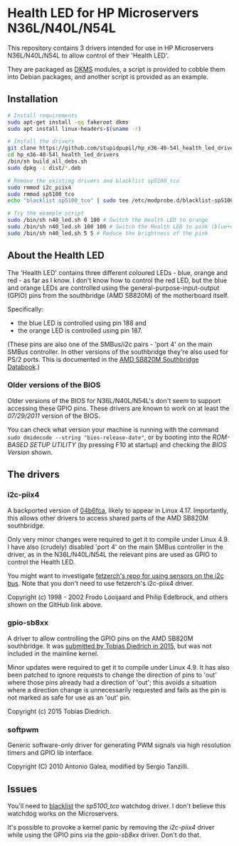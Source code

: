 # Health LED for HP Microservers N36L/N40L/N54L

This repository contains 3 drivers intended for use in HP Microservers N36L/N40L/N54L to allow control of their 'Health LED'.

They are packaged as [DKMS](https://en.wikipedia.org/wiki/Dynamic_Kernel_Module_Support) modules, a script is provided to cobble them into Debian packages, and another script is provided as an example.

## Installation
```sh
# Install requirements
sudo apt-get install -qq fakeroot dkms
sudo apt install linux-headers-$(uname -r)

# Install the drivers
git clone https://github.com/stupidpupil/hp_n36-40-54l_health_led_drivers.git
cd hp_n36-40-54l_health_led_drivers
/bin/sh build_all_debs.sh
sudo dpkg -i dist/*.deb

# Remove the existing drivers and blacklist sp5100_tco
sudo rmmod i2c_piix4
sudo rmmod sp5100_tco
echo "blacklist sp5100_tco" | sudo tee /etc/modprobe.d/blacklist-sp5100_tco.conf

# Try the example script
sudo /bin/sh n40_led.sh 0 100 # Switch the Health LED to orange
sudo /bin/sh n40_led.sh 100 100 # Switch the Health LED to pink (blue+orange)
sudo /bin/sh n40_led.sh 5 5 # Reduce the brightness of the pink

```

## About the Health LED
The 'Health LED' contains three different coloured LEDs - blue, orange and red - as far as I know.
I don't know how to control the red LED, but the blue and orange LEDs are 
controlled using the general-purpose-input-output (GPIO) pins from the southbridge (AMD SB820M) of the motherboard itself.

Specifically:
* the blue LED is controlled using pin 188 and 
* the orange LED is controlled using pin 187. 

(These pins are also one of the SMBus/i2c pairs - 'port 4' on the main SMBus controller. 
In other versions of the southbridge they're also used for PS/2 ports. This is documented in the [AMD SB820M Southbridge Databook](https://support.amd.com/TechDocs/47283.pdf).)

### Older versions of the BIOS
Older versions of the BIOS for N36L/N40L/N54L's don't seem to support accessing these GPIO pins. These drivers are known to work on at least the *07/29/2011* version of the BIOS. 

You can check what version your machine is running with the command `sudo dmidecode --string "bios-release-date"`, or by booting into the *ROM-BASED SETUP UTILITY* (by pressing F10 at startup) and checking the *BIOS Version* shown.

## The drivers

### i2c-piix4
A backported version of [04b6fca](https://github.com/torvalds/linux/commit/04b6fcaba346e1ce76321ba9b0fd549da4c37ac2), likely to appear in Linux 4.17. Importantly, this allows other drivers to access shared parts of the AMD SB820M southbridge.

Only very minor changes were required to get it to compile under Linux 4.9. I have also (crudely) disabled 'port 4' on the main SMBus controller in the driver, as in the N36L/N40L/N54L the relevant pins are used as GPIO to control the Health LED.

You might want to investigate [fetzerch's repo for using sensors on the i2c bus](https://github.com/fetzerch/hp-n54l-drivers). Note that you don't need to use fetzerch's i2c-piix4 driver.

Copyright (c) 1998 - 2002 Frodo Looijaard and Philip Edelbrock, and others shown on the GitHub link above.

### gpio-sb8xx
A driver to allow controlling the GPIO pins on the AMD SB820M southbridge. It was [submitted by Tobias Diedrich in 2015](https://patchwork.kernel.org/patch/6651771/), but was not included in the mainline kernel.

Minor updates were required to get it to compile under Linux 4.9. It has also been patched to ignore requests to change the direction of pins to 'out' where those pins already had a direction of 'out'; this avoids a situation where a direction change is unnecessarily requested and fails as the pin is not marked as safe for use as an 'out' pin.

Copyright (c) 2015 Tobias Diedrich.

### softpwm
Generic software-only driver for generating PWM signals via high resolution timers and GPIO lib interface.

Copyright (C) 2010 Antonio Galea, modified by Sergio Tanzilli.

## Issues
You'll need to [blacklist](https://wiki.debian.org/KernelModuleBlacklisting) the *sp5100_tco* watchdog driver. I don't believe this watchdog works on the Microservers.

It's possible to provoke a kernel panic by removing the *i2c-piix4* driver while using the GPIO pins via the *gpio-sb8xx* driver. Don't do that.
